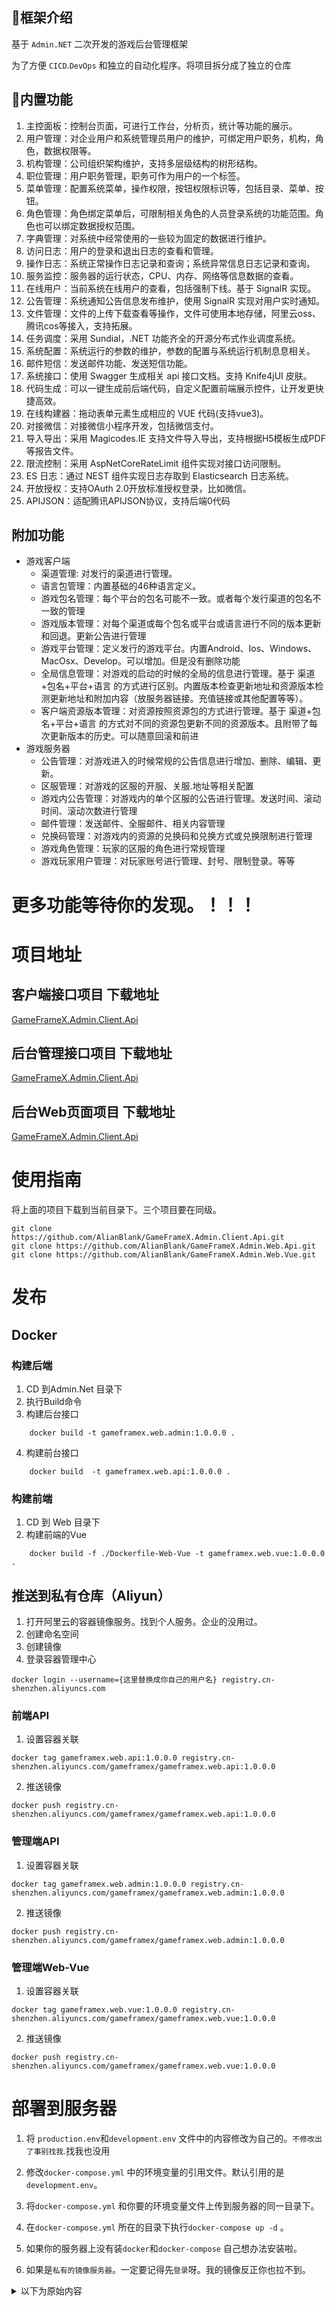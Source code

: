 

## 🎁框架介绍

基于 `Admin.NET` 二次开发的游戏后台管理框架

为了方便 `CICD`.`DevOps` 和独立的自动化程序。将项目拆分成了独立的仓库


## 🍖内置功能
 1. 主控面板：控制台页面，可进行工作台，分析页，统计等功能的展示。
 2. 用户管理：对企业用户和系统管理员用户的维护，可绑定用户职务，机构，角色，数据权限等。
 3. 机构管理：公司组织架构维护，支持多层级结构的树形结构。
 4. 职位管理：用户职务管理，职务可作为用户的一个标签。
 5. 菜单管理：配置系统菜单，操作权限，按钮权限标识等，包括目录、菜单、按钮。
 6. 角色管理：角色绑定菜单后，可限制相关角色的人员登录系统的功能范围。角色也可以绑定数据授权范围。
 7. 字典管理：对系统中经常使用的一些较为固定的数据进行维护。
 8. 访问日志：用户的登录和退出日志的查看和管理。
 9. 操作日志：系统正常操作日志记录和查询；系统异常信息日志记录和查询。
10. 服务监控：服务器的运行状态，CPU、内存、网络等信息数据的查看。
11. 在线用户：当前系统在线用户的查看，包括强制下线。基于 SignalR 实现。
12. 公告管理：系统通知公告信息发布维护，使用 SignalR 实现对用户实时通知。
13. 文件管理：文件的上传下载查看等操作，文件可使用本地存储，阿里云oss、腾讯cos等接入，支持拓展。
14. 任务调度：采用 Sundial，.NET 功能齐全的开源分布式作业调度系统。
15. 系统配置：系统运行的参数的维护，参数的配置与系统运行机制息息相关。
16. 邮件短信：发送邮件功能、发送短信功能。
17. 系统接口：使用 Swagger 生成相关 api 接口文档。支持 Knife4jUI 皮肤。
18. 代码生成：可以一键生成前后端代码，自定义配置前端展示控件，让开发更快捷高效。
19. 在线构建器：拖动表单元素生成相应的 VUE 代码(支持vue3)。
20. 对接微信：对接微信小程序开发，包括微信支付。
21. 导入导出：采用 Magicodes.IE 支持文件导入导出，支持根据H5模板生成PDF等报告文件。
22. 限流控制：采用 AspNetCoreRateLimit 组件实现对接口访问限制。
23. ES 日志：通过 NEST 组件实现日志存取到 Elasticsearch 日志系统。
24. 开放授权：支持OAuth 2.0开放标准授权登录，比如微信。
25. APIJSON：适配腾讯APIJSON协议，支持后端0代码

## 附加功能
- 游戏客户端
  - 渠道管理: 对发行的渠道进行管理。
  - 语言包管理：内置基础的46种语言定义。
  - 游戏包名管理：每个平台的包名可能不一致。或者每个发行渠道的包名不一致的管理
  - 游戏版本管理：对每个渠道或每个包名或平台或语言进行不同的版本更新和回退。更新公告进行管理
  - 游戏平台管理：定义发行的游戏平台。内置Android、Ios、Windows、MacOsx、Develop。可以增加。但是没有删除功能
  - 全局信息管理：对游戏的启动的时候的全局的信息进行管理。基于 渠道+包名+平台+语言 的方式进行区别。内置版本检查更新地址和资源版本检测更新地址和附加内容（放服务器链接。充值链接或其他配置等等）。
  - 客户端资源版本管理：对资源按照资源包的方式进行管理。基于 渠道+包名+平台+语言 的方式对不同的资源包更新不同的资源版本。且附带了每次更新版本的历史。可以随意回滚和前进 
- 游戏服务器
  - 公告管理：对游戏进入的时候常规的公告信息进行增加、删除、编辑、更新。
  - 区服管理：对游戏的区服的开服、关服.地址等相关配置
  - 游戏内公告管理：对游戏内的单个区服的公告进行管理。发送时间、滚动时间、滚动次数进行管理
  - 邮件管理：发送邮件、全服邮件、相关内容管理
  - 兑换码管理：对游戏内的资源的兑换码和兑换方式或兑换限制进行管理
  - 游戏角色管理：玩家的区服的角色进行常规管理
  - 游戏玩家用户管理：对玩家账号进行管理、封号、限制登录。等等

# 更多功能等待你的发现。！！！

# 项目地址
##  客户端接口项目 下载地址

[GameFrameX.Admin.Client.Api](https://github.com/AlianBlank/GameFrameX.Admin.Client.Api)

## 后台管理接口项目 下载地址

[GameFrameX.Admin.Client.Api](https://github.com/AlianBlank/GameFrameX.Admin.Web.Api)

## 后台Web页面项目 下载地址

[GameFrameX.Admin.Client.Api](https://github.com/AlianBlank/GameFrameX.Admin.Web.Vue)


# 使用指南

将上面的项目下载到当前目录下。三个项目要在同级。
```
git clone https://github.com/AlianBlank/GameFrameX.Admin.Client.Api.git
git clone https://github.com/AlianBlank/GameFrameX.Admin.Web.Api.git
git clone https://github.com/AlianBlank/GameFrameX.Admin.Web.Vue.git
```


# 发布

## Docker 

### 构建后端
1. CD 到Admin.Net 目录下
2. 执行Build命令
3. 构建后台接口
```
    docker build -t gameframex.web.admin:1.0.0.0 .
```
4. 构建前台接口
```
    docker build  -t gameframex.web.api:1.0.0.0 .
```

### 构建前端
1. CD 到 Web 目录下
2. 构建前端的Vue

```
    docker build -f ./Dockerfile-Web-Vue -t gameframex.web.vue:1.0.0.0 .
```

## 推送到私有仓库（Aliyun）
1. 打开阿里云的容器镜像服务。找到个人服务。企业的没用过。
2. 创建命名空间
3. 创建镜像
4. 登录容器管理中心
```
docker login --username={这里替换成你自己的用户名} registry.cn-shenzhen.aliyuncs.com
```
### 前端API

1. 设置容器关联
```
docker tag gameframex.web.api:1.0.0.0 registry.cn-shenzhen.aliyuncs.com/gameframex/gameframex.web.api:1.0.0.0
```
2. 推送镜像
```
docker push registry.cn-shenzhen.aliyuncs.com/gameframex/gameframex.web.api:1.0.0.0
```

### 管理端API

1. 设置容器关联
```
docker tag gameframex.web.admin:1.0.0.0 registry.cn-shenzhen.aliyuncs.com/gameframex/gameframex.web.admin:1.0.0.0
```
2. 推送镜像
```
docker push registry.cn-shenzhen.aliyuncs.com/gameframex/gameframex.web.admin:1.0.0.0
```

### 管理端Web-Vue

1. 设置容器关联
```
docker tag gameframex.web.vue:1.0.0.0 registry.cn-shenzhen.aliyuncs.com/gameframex/gameframex.web.vue:1.0.0.0
```
2. 推送镜像
```
docker push registry.cn-shenzhen.aliyuncs.com/gameframex/gameframex.web.vue:1.0.0.0
```


# 部署到服务器
1. 将 `production.env`和`development.env` 文件中的内容修改为自己的。`不修改出了事别找我`.找我也没用

2. 修改`docker-compose.yml` 中的环境变量的引用文件。默认引用的是`development.env`。

3. 将`docker-compose.yml` 和你要的环境变量文件上传到服务器的同一目录下。

4. 在`docker-compose.yml` 所在的目录下执行`docker-compose up -d` 。

5. 如果你的服务器上没有装`docker`和`docker-compose` 自己想办法安装啦。

6. 如果是`私有的镜像服务器`。一定要记得先`登录`呀。我的镜像反正你也拉不到。



<details> <summary>以下为原始内容</summary>


# 以下为原始内容

基于.NET6(Furion)/SqlSugar实现的通用权限开发框架，前端Vue3/Element-plus。整合最新技术，模块插件式开发，前后端分离，开箱即用。

内置国密算法，是国内首个.NET中具备国密且前后端分离快速开发平台，软件层面完全符合等保测评和信创要求，同时实现国产化机型、操作系统、中间件、数据库适配！

```
最好用的框架(Furion)配合性能最强的ORM(SqlSugar)加持，阅历痛点，相见恨晚！让 .NET 开发更简单，更通用，更流行！
```

## 🍁说明
1.  支持各种数据库，后台配置文件自行修改（自动生成数据库及种子数据）
2.  前端运行步骤：1、安装依赖pnpm install 2、运行pnpm run dev 3、打包pnpm run build
3.  微信号：zuohuaijun  QQ群1：[87333204](https://jq.qq.com/?_wv=1027&k=1t8iqf0G)  QQ群2：[252381476](https://jq.qq.com/?_wv=1027&k=IkzihDcL)  
4.  演示环境：https://demo.devqd.com/   (每天凌晨3点定时重置数据库) 
5. [GitHub 镜像地址](https://github.com/bigbugcc/Admin.NET.git)

## 📙开发流程
```bash
1. 建议每个应用系统单独创建一个工程（Admin.NET.Application层只是示例），单独设置各项配置，引用Admin.NET.Core层（非必须不改工程名）

2. Web层引用新建的应用层工程即可（所有应用系统一个解决方案显示一个后台一套代码搞定，可以自由切换不同应用层）

# 可以随主仓库升级而升级避免冲突，原则上接口、服务、控制器合并模式不影响自建应用层发挥与使用。若必须修改或补充主框架，也欢迎PR！

```


## 🍖内置功能
 1. 主控面板：控制台页面，可进行工作台，分析页，统计等功能的展示。
 2. 用户管理：对企业用户和系统管理员用户的维护，可绑定用户职务，机构，角色，数据权限等。
 3. 机构管理：公司组织架构维护，支持多层级结构的树形结构。
 4. 职位管理：用户职务管理，职务可作为用户的一个标签。
 5. 菜单管理：配置系统菜单，操作权限，按钮权限标识等，包括目录、菜单、按钮。
 6. 角色管理：角色绑定菜单后，可限制相关角色的人员登录系统的功能范围。角色也可以绑定数据授权范围。
 7. 字典管理：对系统中经常使用的一些较为固定的数据进行维护。
 8. 访问日志：用户的登录和退出日志的查看和管理。
 9. 操作日志：系统正常操作日志记录和查询；系统异常信息日志记录和查询。
10. 服务监控：服务器的运行状态，CPU、内存、网络等信息数据的查看。
11. 在线用户：当前系统在线用户的查看，包括强制下线。基于 SignalR 实现。
12. 公告管理：系统通知公告信息发布维护，使用 SignalR 实现对用户实时通知。
13. 文件管理：文件的上传下载查看等操作，文件可使用本地存储，阿里云oss、腾讯cos等接入，支持拓展。
14. 任务调度：采用 Sundial，.NET 功能齐全的开源分布式作业调度系统。
15. 系统配置：系统运行的参数的维护，参数的配置与系统运行机制息息相关。
16. 邮件短信：发送邮件功能、发送短信功能。
17. 系统接口：使用 Swagger 生成相关 api 接口文档。支持 Knife4jUI 皮肤。
18. 代码生成：可以一键生成前后端代码，自定义配置前端展示控件，让开发更快捷高效。
19. 在线构建器：拖动表单元素生成相应的 VUE 代码(支持vue3)。
20. 对接微信：对接微信小程序开发，包括微信支付。
21. 导入导出：采用 Magicodes.IE 支持文件导入导出，支持根据H5模板生成PDF等报告文件。
22. 限流控制：采用 AspNetCoreRateLimit 组件实现对接口访问限制。
23. ES 日志：通过 NEST 组件实现日志存取到 Elasticsearch 日志系统。
24. 开放授权：支持OAuth 2.0开放标准授权登录，比如微信。
25. APIJSON：适配腾讯APIJSON协议，支持后端0代码，[使用文档](https://github.com/liaozb/APIJSON.NET)。


# 同步记录
https://gitee.com/zuohuaijun/Admin.NET/commit/28787175c023ef784b865fb4dc991925801fe16e


## 💐特别鸣谢
- 👉 Furion：[https://dotnetchina.gitee.io/furion](https://dotnetchina.gitee.io/furion)
- 👉 vue-next-admin：[https://lyt-top.gitee.io/vue-next-admin-doc-preview/](https://lyt-top.gitee.io/vue-next-admin-doc-preview/)
- 👉 SqlSugar：[https://gitee.com/dotnetchina/SqlSugar](https://gitee.com/dotnetchina/SqlSugar)
- 👉 NewLife.Redis：[https://github.com/NewLifeX/NewLife.Redis](https://github.com/NewLifeX/NewLife.Redis)
- 👉 Magicodes.IE：[https://gitee.com/magicodes/Magicodes.IE](https://gitee.com/magicodes/Magicodes.IE)
- 👉 SKIT.FlurlHttpClient.Wechat：[https://gitee.com/fudiwei/DotNetCore.SKIT.FlurlHttpClient.Wechat](https://gitee.com/fudiwei/DotNetCore.SKIT.FlurlHttpClient.Wechat)
- 👉 IdGenerator：[https://github.com/yitter/idgenerator](https://github.com/yitter/idgenerator)
- 👉 UAParser：[https://github.com/ua-parser/uap-csharp/](https://github.com/ua-parser/uap-csharp/)
- 👉 OnceMi.AspNetCore.OSS：[https://github.com/oncemi/OnceMi.AspNetCore.OSS](https://github.com/oncemi/OnceMi.AspNetCore.OSS)
- 👉 NETCore.MailKit：[https://github.com/myloveCc/NETCore.MailKit](https://github.com/myloveCc/NETCore.MailKit)
- 👉 Lazy.Captcha.Core：[https://gitee.com/pojianbing/lazy-captcha](https://gitee.com/pojianbing/lazy-captcha)
- 👉 AspNetCoreRateLimit：[https://github.com/stefanprodan/AspNetCoreRateLimit](https://github.com/stefanprodan/AspNetCoreRateLimit)
- 👉 Elasticsearch.Net：[https://github.com/elastic/elasticsearch-net](https://github.com/elastic/elasticsearch-net)
- 👉 Masuit.Tools：[https://gitee.com/masuit/Masuit.Tools](https://gitee.com/masuit/Masuit.Tools)
- 👉 IGeekFan.AspNetCore.Knife4jUI：[https://github.com/luoyunchong/IGeekFan.AspNetCore.Knife4jUI](https://github.com/luoyunchong/IGeekFan.AspNetCore.Knife4jUI)
- 👉 AspNet.Security.OAuth.Providers：[https://github.com/aspnet-contrib/AspNet.Security.OAuth.Providers](https://github.com/aspnet-contrib/AspNet.Security.OAuth.Providers)
- 👉 System.Linq.Dynamic.Core：[https://github.com/zzzprojects/System.Linq.Dynamic.Core](https://github.com/zzzprojects/System.Linq.Dynamic.Core)
- 👉 APIJSON.NET：[https://github.com/liaozb/APIJSON.NET](https://github.com/liaozb/APIJSON.NET)
- 👉 vue-plugin-hiprint：[https://gitee.com/CcSimple/vue-plugin-hiprint](https://gitee.com/CcSimple/vue-plugin-hiprint)


</details>